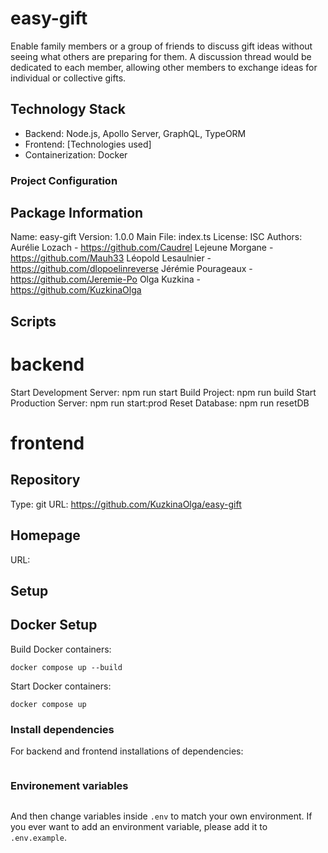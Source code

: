 # easy-gift

Enable family members or a group of friends to discuss gift ideas without seeing what others are preparing for them. A discussion thread would be dedicated to each member, allowing other members to exchange ideas for individual or collective gifts.

## Technology Stack

- Backend: Node.js, Apollo Server, GraphQL, TypeORM
- Frontend: [Technologies used]
- Containerization: Docker

### Project Configuration

## Package Information

Name: easy-gift
Version: 1.0.0
Main File: index.ts
License: ISC
Authors:
Aurélie Lozach - https://github.com/Caudrel
Lejeune Morgane - https://github.com/Mauh33
Léopold Lesaulnier - https://github.com/dlopoelinreverse
Jérémie Pourageaux - https://github.com/Jeremie-Po
Olga Kuzkina - https://github.com/KuzkinaOlga

## Scripts

# backend

Start Development Server: npm run start
Build Project: npm run build
Start Production Server: npm run start:prod
Reset Database: npm run resetDB

# frontend

## Repository

Type: git
URL: https://github.com/KuzkinaOlga/easy-gift

## Homepage

URL:

## Setup

## Docker Setup

Build Docker containers:

`docker compose up --build`

Start Docker containers:

`docker compose up`

### Install dependencies

For backend and frontend installations of dependencies:

```npm i

```

### Environement variables

```cp .env.example .env

```

And then change variables inside `.env` to match your own environment.
If you ever want to add an environment variable, please add it to `.env.example`.
